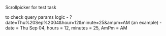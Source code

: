 Scrollpicker for test task

to check query params logic - ?date=Thu%20Sep%2004&hour=12&minute=25&ampm=AM (an example) - date = Thu Sep 04, hours = 12, minutes = 25, AmPm = AM
